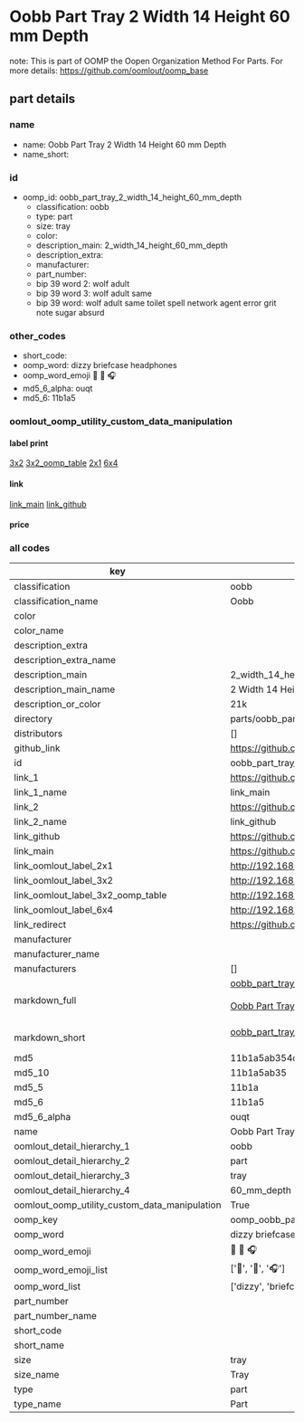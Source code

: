 # Oobb Part Tray 2 Width 14 Height 60 mm Depth  

note: This is part of OOMP the Oopen Organization Method For Parts. For more details: https://github.com/oomlout/oomp_base

##  part details
  







### name
* name: Oobb Part Tray 2 Width 14 Height 60 mm Depth
* name_short: 
### id
* oomp_id: oobb_part_tray_2_width_14_height_60_mm_depth
  * classification: oobb
  * type: part
  * size: tray
  * color: 
  * description_main: 2_width_14_height_60_mm_depth
  * description_extra: 
  * manufacturer: 
  * part_number: 
  * bip 39 word 2: wolf adult
  * bip 39 word 3: wolf adult same
  * bip 39 word: wolf adult same toilet spell network agent error grit note sugar absurd

### other_codes
* short_code: 
* oomp_word: dizzy briefcase headphones
* oomp_word_emoji :dizzy: :briefcase: :headphones:
* md5_6_alpha: ouqt
* md5_6: 11b1a5






### oomlout_oomp_utility_custom_data_manipulation
#### label print
[3x2](http://192.168.1.245:1112/?label=oomp%20ouqt)
[3x2_oomp_table](http://192.168.1.108:1112/?label=oomp%20ouqt)
[2x1](http://192.168.1.242:1112/?label=oomp%20ouqt)
[6x4](http://192.168.1.55:1112/?label=oomp%20ouqt)    

#### link

[link_main](https://github.com/oomlout/oomlout_oomp_version_1_messy/tree/main/parts/oobb_part_tray_2_width_14_height_60_mm_depth) [link_github](https://github.com/oomlout/oomlout_oomp_version_1_messy/tree/main/parts/oobb_part_tray_2_width_14_height_60_mm_depth)                             

#### price







### all codes 
| key | value |  
| --- | --- |  
| classification | oobb |  
| classification_name | Oobb |  
| color |  |  
| color_name |  |  
| description_extra |  |  
| description_extra_name |  |  
| description_main | 2_width_14_height_60_mm_depth |  
| description_main_name | 2 Width 14 Height 60 mm Depth |  
| description_or_color | 21k |  
| directory | parts/oobb_part_tray_2_width_14_height_60_mm_depth |  
| distributors | [] |  
| github_link | https://github.com/oomlout/oomlout_oomp_part_src/tree/main/parts/oobb_part_tray_2_width_14_height_60_mm_depth |  
| id | oobb_part_tray_2_width_14_height_60_mm_depth |  
| link_1 | https://github.com/oomlout/oomlout_oomp_version_1_messy/tree/main/parts/oobb_part_tray_2_width_14_height_60_mm_depth |  
| link_1_name | link_main |  
| link_2 | https://github.com/oomlout/oomlout_oomp_version_1_messy/tree/main/parts/oobb_part_tray_2_width_14_height_60_mm_depth |  
| link_2_name | link_github |  
| link_github | https://github.com/oomlout/oomlout_oomp_version_1_messy/tree/main/parts/oobb_part_tray_2_width_14_height_60_mm_depth |  
| link_main | https://github.com/oomlout/oomlout_oomp_version_1_messy/tree/main/parts/oobb_part_tray_2_width_14_height_60_mm_depth |  
| link_oomlout_label_2x1 | http://192.168.1.242:1112/?label=oomp%20ouqt |  
| link_oomlout_label_3x2 | http://192.168.1.245:1112/?label=oomp%20ouqt |  
| link_oomlout_label_3x2_oomp_table | http://192.168.1.108:1112/?label=oomp%20ouqt |  
| link_oomlout_label_6x4 | http://192.168.1.55:1112/?label=oomp%20ouqt |  
| link_redirect | https://github.com/oomlout/oomlout_oomp_version_1_messy/tree/main/parts/oobb_part_tray_2_width_14_height_60_mm_depth |  
| manufacturer |  |  
| manufacturer_name |  |  
| manufacturers | [] |  
| markdown_full | [oobb_part_tray_2_width_14_height_60_mm_depth](none)<br>[](none)<br>[Oobb Part Tray 2 Width 14 Height 60 Mm Depth](none)<br><br> |  
| markdown_short | [oobb_part_tray_2_width_14_height_60_mm_depth](none)<br><br> |  
| md5 | 11b1a5ab354cc09e53689e3d7dc0f7e6 |  
| md5_10 | 11b1a5ab35 |  
| md5_5 | 11b1a |  
| md5_6 | 11b1a5 |  
| md5_6_alpha | ouqt |  
| name | Oobb Part Tray 2 Width 14 Height 60 mm Depth |  
| oomlout_detail_hierarchy_1 | oobb |  
| oomlout_detail_hierarchy_2 | part |  
| oomlout_detail_hierarchy_3 | tray |  
| oomlout_detail_hierarchy_4 | 60_mm_depth |  
| oomlout_oomp_utility_custom_data_manipulation | True |  
| oomp_key | oomp_oobb_part_tray_2_width_14_height_60_mm_depth |  
| oomp_word | dizzy briefcase headphones |  
| oomp_word_emoji | :dizzy: :briefcase: :headphones: |  
| oomp_word_emoji_list | [':dizzy:', ':briefcase:', ':headphones:'] |  
| oomp_word_list | ['dizzy', 'briefcase', 'headphones'] |  
| part_number |  |  
| part_number_name |  |  
| short_code |  |  
| short_name |  |  
| size | tray |  
| size_name | Tray |  
| type | part |  
| type_name | Part |  
